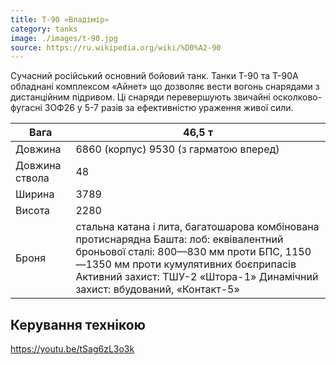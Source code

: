 ```yaml
---
title: T-90 «Владімір»
category: tanks
image: ./images/t-90.jpg
source: https://ru.wikipedia.org/wiki/%D0%A2-90
---
```


Cучасний російський основний бойовий танк. Танки Т-90 та Т-90А обладнані комплексом «Айнет» що дозволяє вести вогонь снарядами з дистанційним підривом. Ці снаряди перевершують звичайні осколково-фугасні 3ОФ26 у 5-7 разів за ефективністю ураження живої сили.

| Вага           | 46,5 т                                 |
| -------------- | -------------------------------------- |
| Довжина        | 6860 (корпус) 9530 (з гарматою вперед) |
| Довжина cтвола | 48                                     |
| Ширина         | 3789                                   |
| Висота         | 2280                                   |
| Броня          |стальна катана і лита, багатошарова комбінована протиснарядна Башта: лоб: еквівалентний броньової сталі: 800—830 мм проти БПС, 1150—1350 мм проти кумулятивних боєприпасів Активний захист: ТШУ-2 «Штора-1» Динамічний захист: вбудований, «Контакт-5»  |

## Керування технікою

https://youtu.be/tSag6zL3o3k
